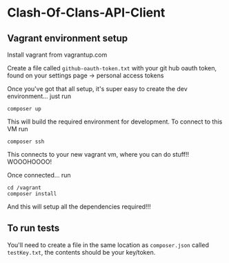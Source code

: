# Clash-Of-Clans-API-Client

## Vagrant environment setup

Install vagrant from vagrantup.com

Create a file called `github-oauth-token.txt` with your git hub oauth token, found on your settings page -> personal access tokens

Once you've got that all setup, it's super easy to create the dev environment... just run

    composer up
    
This will build the required environment for development.
To connect to this VM run

    composer ssh
    
This connects to your new vagrant vm, where you can do stuff!! WOOOHOOOO!

Once connected... run

    cd /vagrant
    composer install
    
And this will setup all the dependencies required!!!


## To run tests

You'll need to create a file in the same location as `composer.json` called `testKey.txt`, the contents should be your key/token.